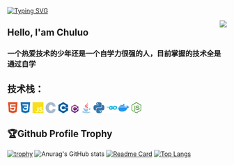 <a href="https://git.io/typing-svg"><img src="https://readme-typing-svg.demolab.com?font=Fira+Code&size=28&pause=1000&center=&vCenter=&repeat=%E7%9C%9F&random=%E5%81%87&width=435&separator=%3C&lines=printf(%22Hello+World!%5Cn%22);%3C%E6%AC%A2%E8%BF%8E%E6%9D%A5%E5%88%B0%E6%88%91%E7%9A%84%E4%B8%BB%E9%A1%B5" alt="Typing SVG" /></a>

<img align="right" src="https://count.getloli.com/get/@:chuluo0?theme=rule34">
<h2>Hello, I'am Chuluo</h2>
<h3>一个热爱技术的少年还是一个自学力很强的人，目前掌握的技术全是通过自学</h3>
 <h2>技术栈：</h2>
<a href="https://www.w3.org/html/"><code><img height="25" src="svg/html5-color.svg"></code></a>
<a href="https://www.w3schools.com/css/"><code><img height="25" src="svg/css3-color.svg"></code></a>
<a href="https://developer.mozilla.org/zh-CN/docs/Web/JavaScript"><code><img height="25" src="svg/javascript-color.svg"></code></a>
<a href="https://www.cprogramming.com/"><code><img height="25" src="svg/c-color.svg"></code></a>
<a href="https://www.w3schools.com/cpp/"><code><img height="25" src="svg/cplusplus-color.svg"></code></a>
<a href="https://www.w3schools.com/cs/index.php"><code><img height="20" src="svg/csharp-original.svg"></code></a>
<a href="https://www.java.com/zh-CN/"><code><img height="25" src="svg/java-original.svg"></code></a>
<a href="https://www.python.org/"><code><img height="25" src="svg/python-color.svg"></code></a>
<a href="https://go.dev/"><code><img height="25" src="svg/go-color.svg"></code></a>
<a href="https://www.docker.com/"><code><img height="25" src="svg/docker-color.svg"></code></a>
<a href="https://nodejs.org/zh-cn"><code><img height="25" src="svg/nodedotjs-color.svg"></code></a>
<h2>🏆Github Profile Trophy</h2>

[![trophy](https://github-profile-trophy.vercel.app/?username=chuluo0&row=2&column=3&theme=radical)](https://github.com/chuluo0/chuluo0)
![Anurag's GitHub stats](https://github-readme-stats.vercel.app/api?username=chuluo0&show_icons=true&theme=dark)
[![Readme Card](https://github-readme-stats.vercel.app/api/pin/?username=chuluo0&repo=chuluo.github.io&theme=dark)](https://github.com/anuraghazra/github-readme-stats)
[![Top Langs](https://github-readme-stats.vercel.app/api/top-langs/?username=chuluo0&theme=dark)](https://github.com/anuraghazra/github-readme-stats)
